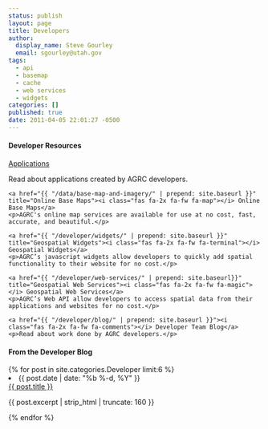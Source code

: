 ```yaml
---
status: publish
layout: page
title: Developers
author:
  display_name: Steve Gourley
  email: sgourley@utah.gov
tags:
  - api
  - basemap
  - cache
  - web services
  - widgets
categories: []
published: true
date: 2011-04-05 22:01:27 -0500
---
```

<div class="grid">
  <div class="grid__col grid__col--1-of-2">
    <h4>Developer Resources</h4>
    <a href="{{ "/developer/applications/" | prepend: site.baseurl }}"><i class="fas fa-2x fa-fw fa-laptop"></i> Applications</a>
    <p>Read about applications created by AGRC developers.</p>

    <a href="{{ "/data/base-map-and-imagery/" | prepend: site.baseurl }}" title="Online Base Maps"><i class="fas fa-2x fa-fw fa-map"></i> Online Base Maps</a>
    <p>AGRC's online map services are available for use at no cost, fast, accurate, and beautiful.</p>

    <a href="{{ "/developer/widgets/" | prepend: site.baseurl }}" title="Geospatial Widgets"><i class="fas fa-2x fa-fw fa-terminal"></i> Geospatial Widgets</a>
    <p>AGRC’s javascript widgets allow developers to quickly add spatial functionality to their website for no cost.</p>

    <a href="{{ "/developer/web-services/" | prepend: site.baseurl}}" title="Geospatial Web Services"><i class="fas fa-2x fa-fw fa-magic"></i> Geospatial Web Services</a>
    <p>AGRC’s Web API allow developers to access spatial data from their applications and websites for no cost.</p>

    <a href="{{ "/developer/blog/" | prepend: site.baseurl }}"><i class="fas fa-2x fa-fw fa-comments"></i> Developer Team Blog</a>
    <p>Read about work done by AGRC developers.</p>
  </div>
  <div class="grid__col grid__col--1-of-2">
    <h4>From the Developer Blog</h4>
    {% for post in site.categories.Developer limit:6 %}
    <li>
      <span class="post-meta">{{ post.date | date: "%b %-d, %Y" }}</span><br/>
      <a href="{{ post.url | prepend: site.baseurl }}">{{ post.title }}</a>
      <p>{{ post.excerpt | strip_html | truncate: 160 }}</p>
    </li>
    {% endfor %}
  </div>
</div>
